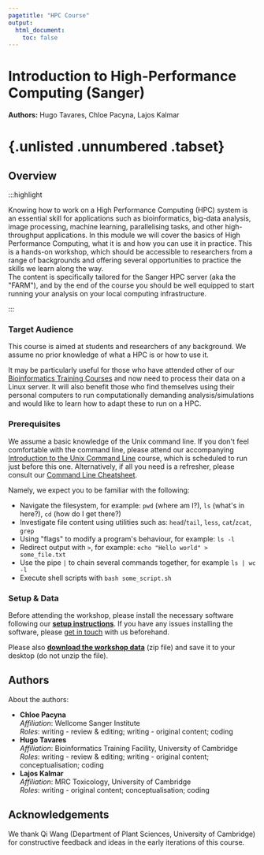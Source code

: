 ```yaml
---
pagetitle: "HPC Course"
output:
  html_document:
    toc: false
---
```


# Introduction to High-Performance Computing (Sanger)

**Authors:** Hugo Tavares, Chloe Pacyna, Lajos Kalmar

# {.unlisted .unnumbered .tabset}

## Overview

:::highlight

Knowing how to work on a High Performance Computing (HPC) system is an essential skill for applications such as bioinformatics, big-data analysis, image processing, machine learning, parallelising tasks, and other high-throughput applications. In this module we will cover the basics of High Performance Computing, what it is and how you can use it in practice. This is a hands-on workshop, which should be accessible to researchers from a range of backgrounds and offering several opportunities to practice the skills we learn along the way.  
The content is specifically tailored for the Sanger HPC server (aka the "FARM"), and by the end of the course you should be well equipped to start running your analysis on your local computing infrastructure.

:::


### Target Audience

This course is aimed at students and researchers of any background. We assume no prior knowledge of what a HPC is or how to use it.

It may be particularly useful for those who have attended other of our [Bioinformatics Training Courses](https://www.training.cam.ac.uk/bioinformatics/search) and now need to process their data on a Linux server. 
It will also benefit those who find themselves using their personal computers to run computationally demanding analysis/simulations and would like to learn how to adapt these to run on a HPC.


### Prerequisites

We assume a basic knowledge of the Unix command line. 
If you don't feel comfortable with the command line, please attend our accompanying [Introduction to the Unix Command Line](https://training.csx.cam.ac.uk/bioinformatics/course/bioinfo-unix2) course, which is scheduled to run just before this one.
Alternatively, if all you need is a refresher, please consult our [Command Line Cheatsheet](99-unix_cheatsheet.html). 

Namely, we expect you to be familiar with the following:

- Navigate the filesystem, for example: `pwd` (where am I?), `ls` (what's in here?), `cd` (how do I get there?)
- Investigate file content using utilities such as: `head`/`tail`, `less`, `cat`/`zcat`, `grep`
- Using "flags" to modify a program's behaviour, for example: `ls -l`
- Redirect output with `>`, for example: `echo "Hello world" > some_file.txt`
- Use the pipe `|` to chain several commands together, for example `ls | wc -l`
- Execute shell scripts with `bash some_script.sh`


### Setup & Data

Before attending the workshop, please install the necessary software following our **[setup instructions](99-setup.html)**.
If you have any issues installing the software, please [get in touch](mailto:bioinfo@hermes.cam.ac.uk) with us beforehand.

Please also **[download the workshop data](https://www.dropbox.com/sh/8ftw8biizk8sio1/AAB393Amhgn4-Kt2b8R1OszRa?dl=1)** (zip file) and save it to your desktop (do not unzip the file). 


## Authors

About the authors: 

- **Chloe Pacyna** 
  <a href="https://twitter.com/ChloePacyna" target="_blank"><i class="fa-brands fa-twitter" style="color:#4078c0"></i></a> 
  <a href="https://orcid.org/0000-0002-4404-8183" target="_blank"><i class="fa-brands fa-orcid" style="color:#a6ce39"></i></a> 
  <a href="https://github.com/cpacyna" target="_blank"><i class="fa-brands fa-github" style="color:#4078c0"></i></a>  
  _Affiliation_: Wellcome Sanger Institute  
  _Roles_: writing - review & editing; writing - original content; coding
- **Hugo Tavares** 
  <a href="https://orcid.org/0000-0001-9373-2726" target="_blank"><i class="fa-brands fa-orcid" style="color:#a6ce39"></i></a> 
  <a href="https://github.com/tavareshugo" target="_blank"><i class="fa-brands fa-github" style="color:#4078c0"></i></a>  
  _Affiliation_: Bioinformatics Training Facility, University of Cambridge  
  _Roles_: writing - review & editing; writing - original content; conceptualisation; coding
- **Lajos Kalmar**  
  _Affiliation_: MRC Toxicology, University of Cambridge  
  _Roles_: writing - original content; conceptualisation; coding


## Acknowledgements 

We thank Qi Wang (Department of Plant Sciences, University of Cambridge) for constructive feedback and ideas in the early iterations of this course. 
